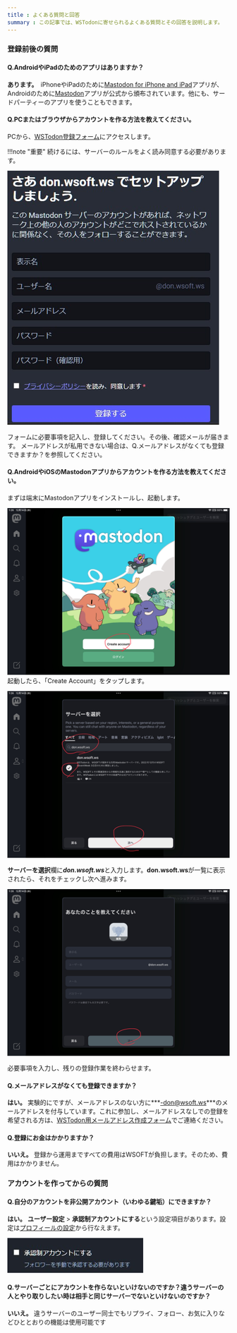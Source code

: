 ```yaml
---
title : よくある質問と回答
summary : この記事では、WSTodonに寄せられるよくある質問とその回答を説明します。
---
```


### 登録前後の質問

#### Q.AndroidやiPadのためのアプリはありますか？
**あります。**　iPhoneやiPadのために[Mastodon for iPhone and iPad](https://apps.apple.com/us/app/mastodon-for-iphone/id1571998974)アプリが、Androidのために[Mastodon](https://play.google.com/store/apps/details?id=org.joinmastodon.android&pli=1)アプリが公式から頒布されています。他にも、サードパーティーのアプリを使うこともできます。

#### Q.PCまたはブラウザからアカウントを作る方法を教えてください。
PCから、[WSTodon登録フォーム](https://don.wsoft.ws/auth/sign_up)にアクセスします。

!!!note "重要"
    続けるには、サーバーのルールをよく読み同意する必要があります。

![登録フォーム](media/0.jpg)

フォームに必要事項を記入し、登録してください。その後、確認メールが届きます。
メールアドレスが私用できない場合は、Q.メールアドレスがなくても登録できますか？を参照してください。

#### Q.AndroidやiOSのMastodonアプリからアカウントを作る方法を教えてください。
まずは端末にMastodonアプリをインストールし、起動します。

![](media/1.png)
起動したら、「Create Account」をタップします。

![](media/2.png)

**サーバーを選択**欄に***don.wsoft.ws***と入力します。**don.wsoft.ws**が一覧に表示されたら、それをチェックし次へ進みます。

![](media/3.png)

必要事項を入力し、残りの登録作業を終わらせます。

#### Q.メールアドレスがなくても登録できますか？
**はい。** 実験的にですが、メールアドレスのない方に***-don@wsoft.ws***のメールアドレスを付与しています。これに参加し、メールアドレスなしでの登録を希望される方は、[WSTodon用メールアドレス作成フォーム](https://forms.gle/A9roF4ceBqqZMoK57)でご連絡ください。

#### Q.登録にお金はかかりますか？
**いいえ。** 登録から運用まですべての費用はWSOFTが負担します。そのため、費用はかかりません。

### アカウントを作ってからの質問
#### Q.自分のアカウントを非公開アカウント（いわゆる鍵垢）にできますか？
**はい。** **ユーザー設定**  > **承認制アカウントにする**という設定項目があります。設定は[プロフィールの設定](https://don.wsoft.ws/settings/profile)から行なえます。

![](media/4.jpg)

#### Q.サーバーごとにアカウントを作らないといけないのですか？違うサーバーの人とやり取りしたい時は相手と同じサーバーでないといけないのですか？
**いいえ。** 違うサーバーのユーザー同士でもリプライ、フォロー、お気に入りなどひととおりの機能は使用可能です
